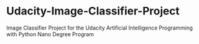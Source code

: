 # Udacity-Image-Classifier-Project
Image Classifier Project for the Udacity Artificial Intelligence Programming with Python Nano Degree Program
